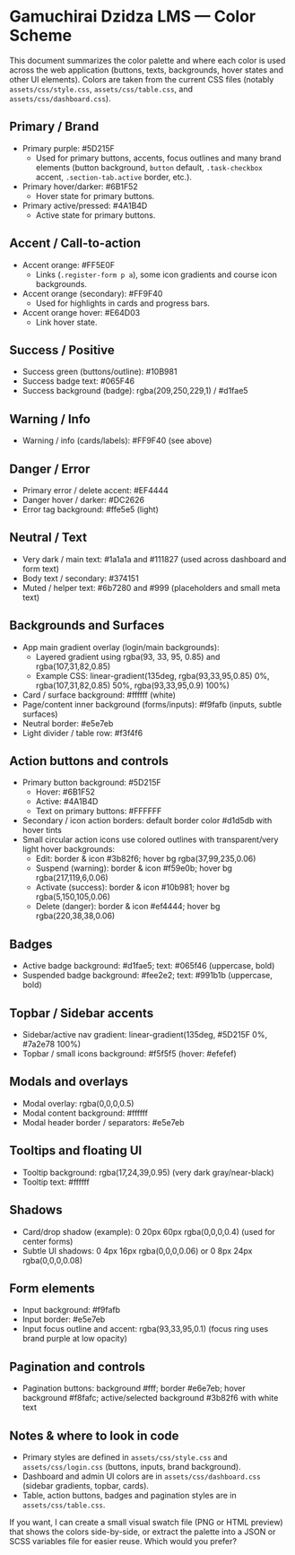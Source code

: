 # Gamuchirai Dzidza LMS — Color Scheme

This document summarizes the color palette and where each color is used across the web application (buttons, texts, backgrounds, hover states and other UI elements). Colors are taken from the current CSS files (notably `assets/css/style.css`, `assets/css/table.css`, and `assets/css/dashboard.css`).

## Primary / Brand
- Primary purple: #5D215F
  - Used for primary buttons, accents, focus outlines and many brand elements (button background, `button` default, `.task-checkbox` accent, `.section-tab.active` border, etc.).
- Primary hover/darker: #6B1F52
  - Hover state for primary buttons.
- Primary active/pressed: #4A1B4D
  - Active state for primary buttons.

## Accent / Call-to-action
- Accent orange: #FF5E0F
  - Links (`.register-form p a`), some icon gradients and course icon backgrounds.
- Accent orange (secondary): #FF9F40
  - Used for highlights in cards and progress bars.
- Accent orange hover: #E64D03
  - Link hover state.

## Success / Positive
- Success green (buttons/outline): #10B981
- Success badge text: #065F46
- Success background (badge): rgba(209,250,229,1) / #d1fae5

## Warning / Info
- Warning / info (cards/labels): #FF9F40 (see above)

## Danger / Error
- Primary error / delete accent: #EF4444
- Danger hover / darker: #DC2626
- Error tag background: #ffe5e5 (light)

## Neutral / Text
- Very dark / main text: #1a1a1a and #111827 (used across dashboard and form text)
- Body text / secondary: #374151
- Muted / helper text: #6b7280 and #999 (placeholders and small meta text)

## Backgrounds and Surfaces
- App main gradient overlay (login/main backgrounds):
  - Layered gradient using rgba(93, 33, 95, 0.85) and rgba(107,31,82,0.85)
  - Example CSS: linear-gradient(135deg, rgba(93,33,95,0.85) 0%, rgba(107,31,82,0.85) 50%, rgba(93,33,95,0.9) 100%)
- Card / surface background: #ffffff (white)
- Page/content inner background (forms/inputs): #f9fafb (inputs, subtle surfaces)
- Neutral border: #e5e7eb
- Light divider / table row: #f3f4f6

## Action buttons and controls
- Primary button background: #5D215F
  - Hover: #6B1F52
  - Active: #4A1B4D
  - Text on primary buttons: #FFFFFF
- Secondary / icon action borders: default border color #d1d5db with hover tints
- Small circular action icons use colored outlines with transparent/very light hover backgrounds:
  - Edit: border & icon #3b82f6; hover bg rgba(37,99,235,0.06)
  - Suspend (warning): border & icon #f59e0b; hover bg rgba(217,119,6,0.06)
  - Activate (success): border & icon #10b981; hover bg rgba(5,150,105,0.06)
  - Delete (danger): border & icon #ef4444; hover bg rgba(220,38,38,0.06)

## Badges
- Active badge background: #d1fae5; text: #065f46 (uppercase, bold)
- Suspended badge background: #fee2e2; text: #991b1b (uppercase, bold)

## Topbar / Sidebar accents
- Sidebar/active nav gradient: linear-gradient(135deg, #5D215F 0%, #7a2e78 100%)
- Topbar / small icons background: #f5f5f5 (hover: #efefef)

## Modals and overlays
- Modal overlay: rgba(0,0,0,0.5)
- Modal content background: #ffffff
- Modal header border / separators: #e5e7eb

## Tooltips and floating UI
- Tooltip background: rgba(17,24,39,0.95) (very dark gray/near-black)
- Tooltip text: #ffffff

## Shadows
- Card/drop shadow (example): 0 20px 60px rgba(0,0,0,0.4) (used for center forms)
- Subtle UI shadows: 0 4px 16px rgba(0,0,0,0.06) or 0 8px 24px rgba(0,0,0,0.08)

## Form elements
- Input background: #f9fafb
- Input border: #e5e7eb
- Input focus outline and accent: rgba(93,33,95,0.1) (focus ring uses brand purple at low opacity)

## Pagination and controls
- Pagination buttons: background #fff; border #e6e7eb; hover background #f8fafc; active/selected background #3b82f6 with white text

## Notes & where to look in code
- Primary styles are defined in `assets/css/style.css` and `assets/css/login.css` (buttons, inputs, brand background).
- Dashboard and admin UI colors are in `assets/css/dashboard.css` (sidebar gradients, topbar, cards).
- Table, action buttons, badges and pagination styles are in `assets/css/table.css`.

If you want, I can create a small visual swatch file (PNG or HTML preview) that shows the colors side-by-side, or extract the palette into a JSON or SCSS variables file for easier reuse. Which would you prefer?
